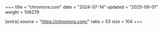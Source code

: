 +++
title = "chromora.com"
date = "2024-07-14"
updated = "2025-09-01"
weight = 106279

[extra]
source = "https://chromora.com/"
ratio = 53
size = 104
+++
